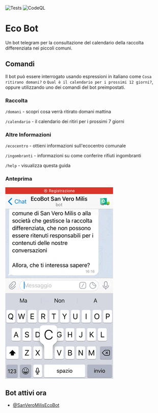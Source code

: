 ![Tests](https://github.com/michelefenu/eco-bot/workflows/Tests/badge.svg) ![CodeQL](https://github.com/michelefenu/eco-bot/workflows/CodeQL/badge.svg)

# Eco Bot
Un bot telegram per la consultazione del calendario della raccolta differenziata nei piccoli comuni.

## Comandi
Il bot può essere interrogato usando espressioni in italiano come `Cosa ritirano domani?` o `Qual è il calendario per i prossimi 12 giorni?`, oppure utilizzando uno dei comandi del bot preimpostati.

### Raccolta
`/domani` - scopri cosa verrà ritirato domani mattina

`/calendario` - il calendario dei ritiri per i prossimi 7 giorni

### Altre Informazioni
`/ecocentro` - ottieni informazioni sull'ecocentro comunale

`/ingombranti` - informazioni su come conferire rifiuti ingombranti

`/help` - visualizza questa guida

### Anteprima
![Bot preview](assets/bot-preview.gif)

## Bot attivi ora
- [@SanVeroMilisEcoBot](https://web.telegram.org/#/im?p=@SanVeroMilisEcoBot)
